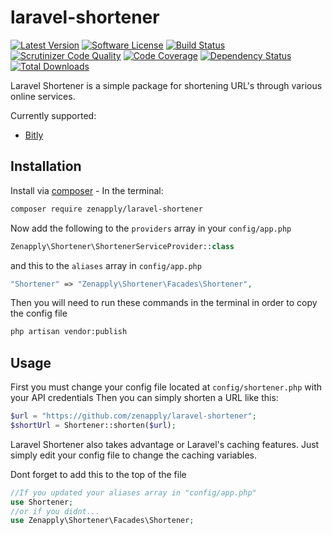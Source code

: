 # laravel-shortener
[![Latest Version](https://img.shields.io/github/release/zenapply/laravel-shortener.svg?style=flat-square)](https://github.com/zenapply/laravel-shortener/releases)
[![Software License](https://img.shields.io/badge/license-MIT-brightgreen.svg?style=flat-square)](LICENSE.md)
[![Build Status](https://travis-ci.org/zenapply/laravel-shortener.svg?branch=master)](https://travis-ci.org/zenapply/laravel-shortener)
[![Scrutinizer Code Quality](https://scrutinizer-ci.com/g/zenapply/laravel-shortener/badges/quality-score.png?b=master)](https://scrutinizer-ci.com/g/zenapply/laravel-shortener/?branch=master)
[![Code Coverage](https://scrutinizer-ci.com/g/zenapply/laravel-shortener/badges/coverage.png?b=master)](https://scrutinizer-ci.com/g/zenapply/laravel-shortener/?branch=master)
[![Dependency Status](https://www.versioneye.com/user/projects/56f3252c35630e0029db0187/badge.svg?style=flat)](https://www.versioneye.com/user/projects/56f3252c35630e0029db0187)
[![Total Downloads](https://img.shields.io/packagist/dt/zenapply/laravel-shortener.svg?style=flat-square)](https://packagist.org/packages/zenapply/laravel-shortener)

Laravel Shortener is a simple package for shortening URL's through various online services. 

Currently supported:
- [Bitly](https://bitly.com/)

## Installation

Install via [composer](https://getcomposer.org/) - In the terminal:
```bash
composer require zenapply/laravel-shortener
```

Now add the following to the `providers` array in your `config/app.php`
```php
Zenapply\Shortener\ShortenerServiceProvider::class
```

and this to the `aliases` array in `config/app.php`
```php
"Shortener" => "Zenapply\Shortener\Facades\Shortener",
```

Then you will need to run these commands in the terminal in order to copy the config file
```bash
php artisan vendor:publish
```

## Usage
First you must change your config file located at `config/shortener.php` with your API credentials
Then you can simply shorten a URL like this:
```php
$url = "https://github.com/zenapply/laravel-shortener";
$shortUrl = Shortener::shorten($url);
```

Laravel Shortener also takes advantage or Laravel's caching features. Just simply edit your config file to change the caching variables.

Dont forget to add this to the top of the file 
```php
//If you updated your aliases array in "config/app.php"
use Shortener;
//or if you didnt...
use Zenapply\Shortener\Facades\Shortener;
```
